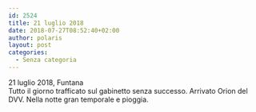 ```yaml
---
id: 2524
title: 21 luglio 2018
date: 2018-07-27T08:52:40+02:00
author: polaris
layout: post
categories:
  - Senza categoria
---
```

21 luglio 2018, Funtana  
Tutto il giorno trafficato sul gabinetto senza successo. Arrivato Orion del DVV. Nella notte gran temporale e pioggia.